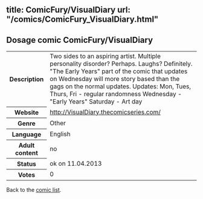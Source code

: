 title: ComicFury/VisualDiary
url: "/comics/ComicFury_VisualDiary.html"
---
Dosage comic ComicFury/VisualDiary
-----------------------------------------

<table class="comicinfo">
<tr>
<th>Description</th><td>Two sides to an aspiring artist. Multiple personality disorder? Perhaps. Laughs? Definitely. &quot;The Early Years&quot; part of the comic that updates on Wednesday will more story based than the gags on the normal updates. Updates: Mon, Tues, Thurs, Fri - regular randomness Wednesday - &quot;Early Years&quot; Saturday - Art day</td>
</tr>
<tr>
<th>Website</th><td><a href="http://VisualDiary.thecomicseries.com/">http://VisualDiary.thecomicseries.com/</a></td>
</tr>
<tr>
<th>Genre</th><td>Other</td>
</tr>
<tr>
<th>Language</th><td>English</td>
</tr>
<tr>
<th>Adult content</th><td>no</td>
</tr>
<tr>
<th>Status</th><td>ok on 11.04.2013</td>
</tr>
<tr>
<th>Votes</th><td>0</div></td>
</tr>
</table>

Back to the [comic list](../comic-index.html).
